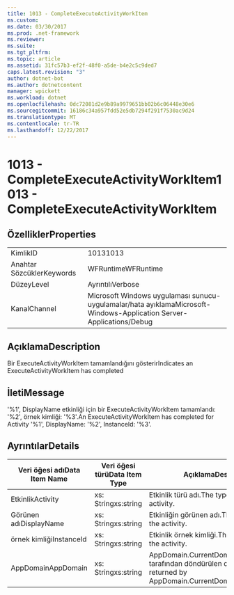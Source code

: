 ```yaml
---
title: 1013 - CompleteExecuteActivityWorkItem
ms.custom: 
ms.date: 03/30/2017
ms.prod: .net-framework
ms.reviewer: 
ms.suite: 
ms.tgt_pltfrm: 
ms.topic: article
ms.assetid: 31fc57b3-ef2f-48f0-a5de-b4e2c5c9ded7
caps.latest.revision: "3"
author: dotnet-bot
ms.author: dotnetcontent
manager: wpickett
ms.workload: dotnet
ms.openlocfilehash: 0dc72081d2e9b89a9979651bb02b6c06448e30e6
ms.sourcegitcommit: 16186c34a957fdd52e5db7294f291f7530ac9d24
ms.translationtype: MT
ms.contentlocale: tr-TR
ms.lasthandoff: 12/22/2017
---
```

# <a name="1013---completeexecuteactivityworkitem"></a><span data-ttu-id="f066f-102">1013 - CompleteExecuteActivityWorkItem</span><span class="sxs-lookup"><span data-stu-id="f066f-102">1013 - CompleteExecuteActivityWorkItem</span></span>
## <a name="properties"></a><span data-ttu-id="f066f-103">Özellikler</span><span class="sxs-lookup"><span data-stu-id="f066f-103">Properties</span></span>  
  
|||  
|-|-|  
|<span data-ttu-id="f066f-104">Kimlik</span><span class="sxs-lookup"><span data-stu-id="f066f-104">ID</span></span>|<span data-ttu-id="f066f-105">1013</span><span class="sxs-lookup"><span data-stu-id="f066f-105">1013</span></span>|  
|<span data-ttu-id="f066f-106">Anahtar Sözcükler</span><span class="sxs-lookup"><span data-stu-id="f066f-106">Keywords</span></span>|<span data-ttu-id="f066f-107">WFRuntime</span><span class="sxs-lookup"><span data-stu-id="f066f-107">WFRuntime</span></span>|  
|<span data-ttu-id="f066f-108">Düzey</span><span class="sxs-lookup"><span data-stu-id="f066f-108">Level</span></span>|<span data-ttu-id="f066f-109">Ayrıntılı</span><span class="sxs-lookup"><span data-stu-id="f066f-109">Verbose</span></span>|  
|<span data-ttu-id="f066f-110">Kanal</span><span class="sxs-lookup"><span data-stu-id="f066f-110">Channel</span></span>|<span data-ttu-id="f066f-111">Microsoft Windows uygulaması sunucu-uygulamalar/hata ayıklama</span><span class="sxs-lookup"><span data-stu-id="f066f-111">Microsoft-Windows-Application Server-Applications/Debug</span></span>|  
  
## <a name="description"></a><span data-ttu-id="f066f-112">Açıklama</span><span class="sxs-lookup"><span data-stu-id="f066f-112">Description</span></span>  
 <span data-ttu-id="f066f-113">Bir ExecuteActivityWorkItem tamamlandığını gösterir</span><span class="sxs-lookup"><span data-stu-id="f066f-113">Indicates an ExecuteActivityWorkItem has completed</span></span>  
  
## <a name="message"></a><span data-ttu-id="f066f-114">İleti</span><span class="sxs-lookup"><span data-stu-id="f066f-114">Message</span></span>  
 <span data-ttu-id="f066f-115">'%1', DisplayName etkinliği için bir ExecuteActivityWorkItem tamamlandı: '%2', örnek kimliği: '%3'.</span><span class="sxs-lookup"><span data-stu-id="f066f-115">An ExecuteActivityWorkItem has completed for Activity '%1', DisplayName: '%2', InstanceId: '%3'.</span></span>  
  
## <a name="details"></a><span data-ttu-id="f066f-116">Ayrıntılar</span><span class="sxs-lookup"><span data-stu-id="f066f-116">Details</span></span>  
  
|<span data-ttu-id="f066f-117">Veri öğesi adı</span><span class="sxs-lookup"><span data-stu-id="f066f-117">Data Item Name</span></span>|<span data-ttu-id="f066f-118">Veri öğesi türü</span><span class="sxs-lookup"><span data-stu-id="f066f-118">Data Item Type</span></span>|<span data-ttu-id="f066f-119">Açıklama</span><span class="sxs-lookup"><span data-stu-id="f066f-119">Description</span></span>|  
|--------------------|--------------------|-----------------|  
|<span data-ttu-id="f066f-120">Etkinlik</span><span class="sxs-lookup"><span data-stu-id="f066f-120">Activity</span></span>|<span data-ttu-id="f066f-121">xs: String</span><span class="sxs-lookup"><span data-stu-id="f066f-121">xs:string</span></span>|<span data-ttu-id="f066f-122">Etkinlik türü adı.</span><span class="sxs-lookup"><span data-stu-id="f066f-122">The type name of the activity.</span></span>|  
|<span data-ttu-id="f066f-123">Görünen adı</span><span class="sxs-lookup"><span data-stu-id="f066f-123">DisplayName</span></span>|<span data-ttu-id="f066f-124">xs: String</span><span class="sxs-lookup"><span data-stu-id="f066f-124">xs:string</span></span>|<span data-ttu-id="f066f-125">Etkinliğin görünen adı.</span><span class="sxs-lookup"><span data-stu-id="f066f-125">The display name of the activity.</span></span>|  
|<span data-ttu-id="f066f-126">örnek kimliği</span><span class="sxs-lookup"><span data-stu-id="f066f-126">InstanceId</span></span>|<span data-ttu-id="f066f-127">xs: String</span><span class="sxs-lookup"><span data-stu-id="f066f-127">xs:string</span></span>|<span data-ttu-id="f066f-128">Etkinlik örnek kimliği.</span><span class="sxs-lookup"><span data-stu-id="f066f-128">The instance id of the activity.</span></span>|  
|<span data-ttu-id="f066f-129">AppDomain</span><span class="sxs-lookup"><span data-stu-id="f066f-129">AppDomain</span></span>|<span data-ttu-id="f066f-130">xs: String</span><span class="sxs-lookup"><span data-stu-id="f066f-130">xs:string</span></span>|<span data-ttu-id="f066f-131">AppDomain.CurrentDomain.FriendlyName tarafından döndürülen dize.</span><span class="sxs-lookup"><span data-stu-id="f066f-131">The string returned by AppDomain.CurrentDomain.FriendlyName.</span></span>|
